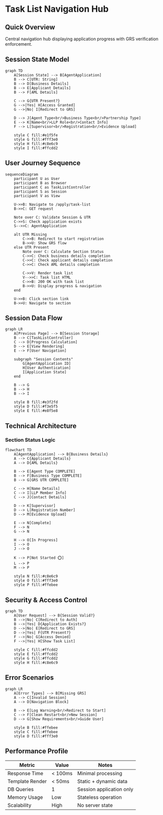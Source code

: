 # Task List Navigation Hub

## Quick Overview

Central navigation hub displaying application progress with GRS verification enforcement.

## Session State Model

```mermaid
graph TD
    A[Session State] --> B[AgentApplication]
    B --> C[UTR: String]
    B --> D[Business Details]
    B --> E[Applicant Details] 
    B --> F[AML Details]
    
    C --> G{UTR Present?}
    G -->|Yes| H[Access Granted]
    G -->|No| I[Redirect to GRS]
    
    D --> J[Agent Type<br/>Business Type<br/>Partnership Type]
    E --> K[Name<br/>LLP Role<br/>Contact Info]
    F --> L[Supervisor<br/>Registration<br/>Evidence Upload]
    
    style C fill:#e1f5fe
    style G fill:#fff3e0
    style H fill:#c8e6c9
    style I fill:#ffcdd2
```

## User Journey Sequence

```mermaid
sequenceDiagram
    participant U as User
    participant B as Browser
    participant C as TaskListController
    participant S as Session
    participant V as View

    U->>B: Navigate to /apply/task-list
    B->>C: GET request
    
    Note over C: Validate Session & UTR
    C->>S: Check application exists
    S-->>C: AgentApplication
    
    alt UTR Missing
        C->>B: Redirect to start registration
        B->>U: Show GRS flow
    else UTR Present
        Note over C: Calculate Section Status
        C->>C: Check business details completion
        C->>C: Check applicant details completion  
        C->>C: Check AML details completion
        
        C->>V: Render task list
        V-->>C: Task list HTML
        C->>B: 200 OK with task list
        B->>U: Display progress & navigation
    end
    
    U->>B: Click section link
    B->>U: Navigate to section
```

## Session Data Flow

```mermaid
graph LR
    A[Previous Page] --> B[Session Storage]
    B --> C[TaskListController]
    C --> D[Progress Calculation]
    D --> E[View Rendering]
    E --> F[User Navigation]
    
    subgraph "Session Contents"
        G[AgentApplication ID]
        H[User Authentication]
        I[Application State]
    end
    
    B --> G
    B --> H
    B --> I
    
    style B fill:#e3f2fd
    style D fill:#f3e5f5
    style E fill:#e8f5e8
```

## Technical Architecture

### Section Status Logic

```mermaid
flowchart TD
    A[AgentApplication] --> B{Business Details}
    A --> C{Applicant Details}
    A --> D{AML Details}
    
    B --> E[Agent Type COMPLETE]
    B --> F[Business Type COMPLETE]
    B --> G[GRS UTR COMPLETE]
    
    C --> H[Name Details]
    C --> I[LLP Member Info]
    C --> J[Contact Details]
    
    D --> K[Supervisor]
    D --> L[Registration Number]
    D --> M[Evidence Upload]
    
    E --> N[Complete]
    F --> N
    G --> N
    
    H --> O[In Progress]
    I --> O
    J --> O
    
    K --> P[Not Started ⭕]
    L --> P
    M --> P
    
    style N fill:#c8e6c9
    style O fill:#fff3e0
    style P fill:#ffebee
```

## Security & Access Control

```mermaid
graph TD
    A[User Request] --> B{Session Valid?}
    B -->|No| C[Redirect to Auth]
    B -->|Yes| D{Application Exists?}
    D -->|No| E[Redirect to GRS]
    D -->|Yes| F{UTR Present?}
    F -->|No| G[Access Denied]
    F -->|Yes| H[Show Task List]
    
    style C fill:#ffcdd2
    style E fill:#ffcdd2
    style G fill:#ffcdd2
    style H fill:#c8e6c9
```

## Error Scenarios

```mermaid
graph LR
    A[Error Types] --> B[Missing GRS]
    A --> C[Invalid Session]
    A --> D[Navigation Block]
    
    B --> E[Log Warning<br/>Redirect to Start]
    C --> F[Clean Restart<br/>New Session]
    D --> G[Show Requirements<br/>Guide User]
    
    style B fill:#ffebee
    style C fill:#ffebee
    style D fill:#fff3e0
```

## Performance Profile

| Metric | Value | Notes |
|--------|-------|-------|
| Response Time | < 100ms | Minimal processing |
| Template Render | < 50ms | Static + dynamic data |
| DB Queries | 1 | Session application only |
| Memory Usage | Low | Stateless operation |
| Scalability | High | No server state |
